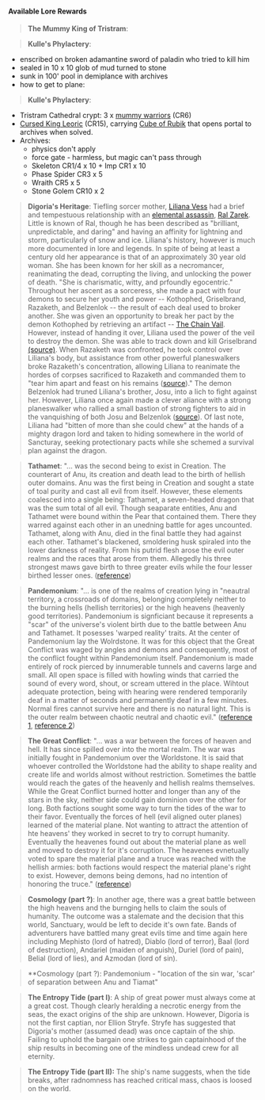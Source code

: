 #### Available Lore Rewards

> **The Mummy King of Tristram**:  

> **Kulle's Phylactery**:
- enscribed on broken adamantine sword of paladin who tried to kill him
- sealed in 10 x 10 glob of mud turned to stone
- sunk in 100' pool in demiplance with archives
- how to get to plane:

> **Kulle's Phylactery**:
 - Tristram Cathedral crypt:  3 x [mummy warriors](https://i.imgur.com/aqABe53.png) (CR6)
 - [Cursed King Leoric](https://i.pinimg.com/originals/88/60/56/88605671c8648e09ec28f902045c07b1.jpg) (CR15), carrying [Cube of Rubik](https://www.dandwiki.com/wiki/Cube_of_Rubik_(5e_Equipment)) that opens portal to archives when solved.
 - Archives:
   - physics don't apply
   - force gate - harmless, but magic can't pass through
   - Skeleton CR1/4 x 10 + Imp CR1 x 10
   - Phase Spider CR3 x 5
   - Wraith CR5 x 5
   - Stone Golem CR10 x 2

> **Digoria's Heritage**:  Tiefling sorcer mother, [Liliana Vess](https://i.imgur.com/DjmKELZ.jpg) had a brief and tempestuous relationship with an [elemental assassin](https://www.dandwiki.com/wiki/Elemental_Assassin_(5e_Class)), [Ral Zarek](https://i.imgur.com/KV4fssm.jpg).  Little is known of Ral, though he has been described as "brilliant, unpredictable, and daring" and having an affinity for lightning and storm, particularly of snow and ice.  Liliana's history, however is much more documented in lore and legends.  In spite of being at least a century old her appearance is that of an approximately 30 year old woman.  She has been known for her skill as a necromancer, reanimating the dead, corrupting the living, and unlocking the power of death.  "She is charismatic, witty, and prfoundly egocentric."  Throughout her ascent as a sorceress, she made a pact with four demons to secure her youth and power -- Kothophed, Griselbrand, Razaketh, and Belzenlok -- the result of each deal used to broker another.  She was given an opportunity to break her pact by the demon Kothophed by retrieving an artifact -- [The Chain Vail](https://www.dandwiki.com/wiki/The_Chain_Veil_(5e_Equipment)).  However, instead of handing it over, Liliana used the power of the veil to destroy the demon.  She was able to track down and kill Griselbrand [(source)](https://mtg.gamepedia.com/Liliana_Vess#Innistrad).  When Razaketh was confronted, he took control over Liliana's body, but assistance from other powerful planeswalkers broke Razaketh's concentration, allowing Liliana to reanimate the hordes of corpses sacrificed to Razaketh and commanded them to "tear him apart and feast on his remains ([source](https://mtg.gamepedia.com/Liliana_Vess#Amonkhet))."  The demon Belzenlok had truned Liliana's brother, Josu, into a lich to fight against her.  However, Liliana once again made a clever aliance with a strong planeswalker who rallied a small bastion of strong fighters to aid in the vanquishing of both Josu and Belzenlok ([source](https://mtg.gamepedia.com/Liliana_Vess#Return_to_Dominaria)).  Of last note, Liliana had "bitten of more than she could chew" at the hands of a mighty dragon lord and taken to hiding somewhere in the world of Sancturay, seeking protectionary pacts while she schemed a survival plan against the dragon.

> **Tathamet**:  "... was the second being to exist in Creation.  The counterart of Anu, its creation and death lead to the birth of hellish outer domains.  Anu was the first being in Creation and sought a state of toal purity and cast all evil from itself.  However, these elements coalesced into a single being:  Tathamet, a seven-headed dragon that was the sum total of all evil.  Though seaparate entities, Anu and Tathamet were bound within the Pear that contained them.  There they warred against each other in an unedning battle for ages uncounted.  Tathamet, along with Anu, died in the final battle they had against each other.  Tathamet's blackened, smoldering husk spiraled into the lower darkness of reality.  From his putrid flesh arose the evil outer realms and the races that arose from them.  Allegedly his three strongest maws gave birth to three greater evils while the four lesser birthed lesser ones.  ([reference](http://diablo.wikia.com/wiki/Tathamet))

> **Pandemonium**:  "... is one of the realms of creation lying in "neautral territory, a crossroads of domains, belonging completely neither to the burning hells (hellish territories) or the high heavens (heavenly good territories).  Pandemonium is signficiant because it represents a "scar" of the universe's violent birth due to the battle between Anu and Tathamet.  It posesses 'warped reality' traits.  At the center of Pandemonium lay the Wolrdstone.  It was for this object that the Great Conflict was waged by angles and demons and consequently, most of the conflict fought within Pandemonium itself.  Pandemonium is made entirely of rock pierced by innumerable tunnels and caverns large and small.  All open space is filled with howling winds that carried the sound of every word, shout, or scream uttered in the place.  Wihtout adequate protection, being with hearing were rendered temporarily deaf in a matter of seconds and permanently deaf in a few minutes.  Normal fires cannot survive here and there is no natural light.  This is the outer realm between chaotic neutral and chaotic evil."  ([reference 1](http://diablo.wikia.com/wiki/Pandemonium), [reference 2](http://forgottenrealms.wikia.com/wiki/Pandemonium))

> **The Great Conflict**:  "... was a war between the forces of heaven and hell.  It has since spilled over into the mortal realm.  The war was initially fought in Pandemonium over the Worldstone.  It is said that whoever controlled the Worldstone had the ability to shape reality and create life and worlds almost without restriction.  Sometimes the battle would reach the gates of the heavenly and hellish realms themselves.  While the Great Conflict burned hotter and longer than any of the stars in the sky, neither side could gain dominion over the other for long.  Both factions sought some way to turn the tides of the war to their favor.  Eventually the forces of hell (evil aligned outer planes) learned of the material plane.  Not wanting to attract the attention of hte heavens' they worked in secret to try to corrupt humanity.  Eventually the heavenes found out about the material plane as well and moved to destroy it for it's corruption.  The heavenes evnetually voted to spare the material plane and a truce was reached with the hellish armies:  both factions would respect the material plane's right to exist.  However, demons being demons, had no intention of honoring the truce." ([reference](http://diablo.wikia.com/wiki/Great_Conflict))


> **Cosmology (part ?)**:  In another age, there was a great battle between the high heavens and the burnging hells to claim the souls of humanity.  The outcome was a stalemate and the decision that this world, Sanctuary, would be left to decide it's own fate.  Bands of adventurers have battled many great evils time and time again here including Mephisto (lord of hatred), Diablo (lord of terror), Baal (lord of destruction), Andariel (maiden of anguish), Duriel (lord of pain), Belial (lord of lies), and Azmodan (lord of sin).

> **Cosmology (part ?):  Pandemonium - "location of the sin war, 'scar' of separation between Anu and Tiamat"

> **The Entropy Tide (part I)**:  A ship of great power must always come at a great cost.  Though clearly heralding a necrotic energy from the seas, the exact origins of the ship are unknown.  However, Digoria is not the first captian, nor Ellion Stryfe.  Stryfe has suggested that Digoria's mother (assumed dead) was once captain of the ship.  Failing to uphold the bargain one strikes to gain captainhood of the ship results in becoming one of the mindless undead crew for all eternity.

> **The Entropy Tide (part II):**  The ship's name suggests, when the tide breaks, after radnomness has reached critical mass, chaos is loosed on the world.  

>
